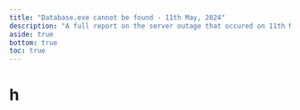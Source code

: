 ```yaml
---
title: "Database.exe cannot be found - 11th May, 2024"
description: "A full report on the server outage that occured on 11th May, 2024 at 1:00pm AEST"
aside: true
bottom: true
toc: true
---
```


# h